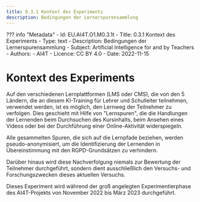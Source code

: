```yaml
---
title: 0.3.1 Kontext des Experiments
description: Bedingungen der Lernerspurensammlung
---
```

??? info "Metadata"
    - Id: EU.AI4T.O1.M0.3.1t
    - Title: 0.3.1 Kontext des Experiments
    - Type: text
    - Description: Bedingungen der Lernerspurensammlung
    - Subject: Artificial Intelligence for and by Teachers
    - Authors:
        - AI4T 
    - Licence: CC BY 4.0
    - Date: 2022-11-15

# Kontext des Experiments
Auf den verschiedenen Lernplattformen (LMS oder CMS), die von den 5 Ländern, die an diesem KI-Training für Lehrer und Schulleiter teilnehmen, verwendet werden, ist es möglich, den Lernweg der Teilnehmer zu verfolgen. Dies geschieht mit Hilfe von "Lernspuren", die die Handlungen der Lernenden beim Durchsuchen des Kursinhalts, beim Ansehen eines Videos oder bei der Durchführung einer Online-Aktivität widerspiegeln.

Alle gesammelten Spuren, die sich auf die Lernpfade beziehen, werden pseudo-anonymisiert, um die Identifizierung der Lernenden in Übereinstimmung mit den RGPD-Grundsätzen zu verhindern.

Darüber hinaus wird diese Nachverfolgung niemals zur Bewertung der Teilnehmer durchgeführt, sondern dient ausschließlich den Versuchs- und Forschungszwecken dieses aktuellen Versuchs.

Dieses Experiment wird während der groß angelegten Experimentierphase des AI4T-Projekts von November 2022 bis März 2023 durchgeführt.
